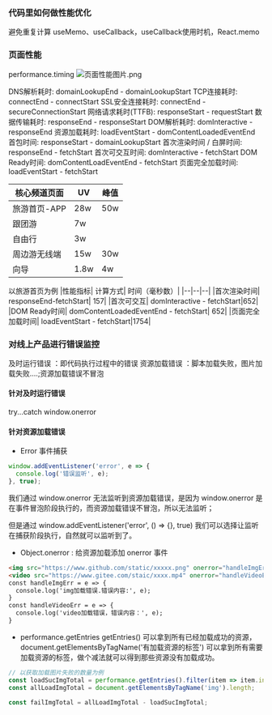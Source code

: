 ### 代码里如何做性能优化
避免重复计算 useMemo、useCallback，useCallback使用时机，React.memo


### 页面性能
performance.timing
![页面性能图片.png](http://ww1.sinaimg.cn/large/92babc53gy1gir3x5qtffj20oj0endil.jpg)

DNS解析耗时: domainLookupEnd - domainLookupStart
TCP连接耗时: connectEnd - connectStart
SSL安全连接耗时: connectEnd - secureConnectionStart
网络请求耗时(TTFB): responseStart - requestStart
数据传输耗时: responseEnd - responseStart
DOM解析耗时: domInteractive - responseEnd
资源加载耗时: loadEventStart - domContentLoadedEventEnd
首包时间: responseStart - domainLookupStart
首次渲染时间 / 白屏时间: responseEnd - fetchStart
首次可交互时间: domInteractive - fetchStart
DOM Ready时间: domContentLoadEventEnd - fetchStart
页面完全加载时间: loadEventStart - fetchStart


|核心频道页面 |UV| 峰值|
|--|--|--|
|旅游首页-APP| 28w|50w|
|跟团游| 7w||
|自由行| 3w||
|周边游无线端| 15w|30w|
|向导| 1.8w|4w|


以旅游首页为例
|性能指标| 计算方式| 时间（毫秒数）|
|--|--|--|
|首次渲染时间| responseEnd-fetchStart| 157| 
|首次可交互| domInteractive - fetchStart|652|
|DOM Ready时间| domContentLoadedEventEnd - fetchStart| 652|
|页面完全加载时间| loadEventStart - fetchStart|1754|

### 对线上产品进行错误监控
及时运行错误 ：即代码执行过程中的错误
资源加载错误 ：脚本加载失败，图片加载失败....;资源加载错误不冒泡
#### 针对及时运行错误
try...catch
window.onerror
#### 针对资源加载错误
- Error 事件捕获
```js
window.addEventListener('error', e => {
  console.log('错误监听', e);
}, true);
```
我们通过 window.onerror 无法监听到资源加载错误，是因为 window.onerror 是在事件冒泡阶段执行的，而资源加载错误不冒泡，所以无法监听；

但是通过 window.addEventListener('error', () => {}, true) 我们可以选择让监听在捕获阶段执行，自然就可以监听到了。

- Object.onerror : 给资源加载添加 onerror 事件
```html
<img src="https://www.github.com/static/xxxxx.png" onerror="handleImgErr()" alt="" srcset="">
<video src="https://www.gitee.com/staic/xxxx.mp4" onerror="handleVideoErr()"></video>
const handleImgErr = e => {
  console.log('img加载错误.错误内容:', e);
}
const handleVideoErr = e => {
  console.log('video加载错误，错误内容：', e);
}
```

- performance.getEntries
getEntries() 可以拿到所有已经加载成功的资源，document.getElementsByTagName('有加载资源的标签') 可以拿到所有需要加载资源的标签，做个减法就可以得到那些资源没有加载成功。
```js
// 以获取加载图片失败的数量为例
const loadSucImgTotal = performance.getEntries().filter(item => item.initiatorType === 'img').length;
const allLoadImgTotal = document.getElementsByTagName('img').length;

const failImgTotal = allLoadImgTotal - loadSucImgTotal;
```

